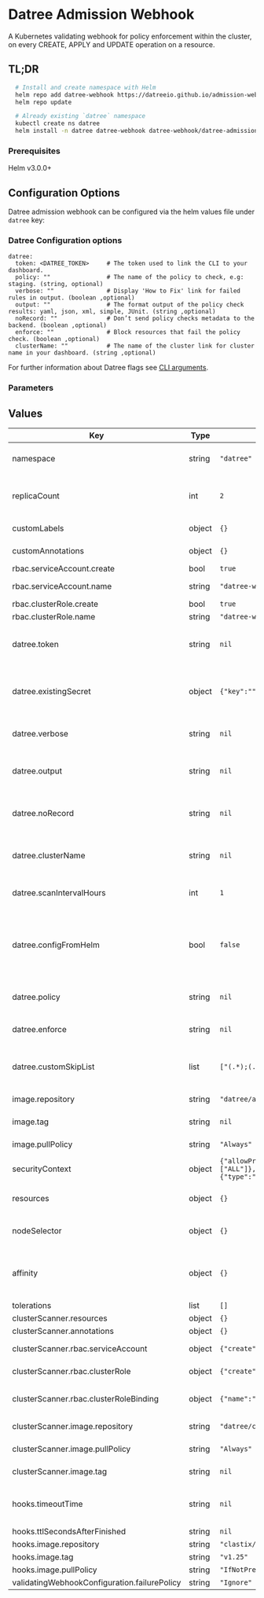 # Datree Admission Webhook

A Kubernetes validating webhook for policy enforcement within the cluster, on every CREATE, APPLY and UPDATE operation
on a resource.

## TL;DR

```bash
  # Install and create namespace with Helm
  helm repo add datree-webhook https://datreeio.github.io/admission-webhook-datree/
  helm repo update

  # Already existing `datree` namespace
  kubectl create ns datree
  helm install -n datree datree-webhook datree-webhook/datree-admission-webhook --set datree.token=<DATREE_TOKEN>
```

### Prerequisites

Helm v3.0.0+

## Configuration Options

Datree admission webhook can be configured via the helm values file under `datree` key:

### Datree Configuration options

```
datree:
  token: <DATREE_TOKEN>     # The token used to link the CLI to your dashboard.
  policy: ""                # The name of the policy to check, e.g: staging. (string, optional)
  verbose: ""               # Display 'How to Fix' link for failed rules in output. (boolean ,optional)
  output: ""                # The format output of the policy check results: yaml, json, xml, simple, JUnit. (string ,optional)
  noRecord: ""              # Don’t send policy checks metadata to the backend. (boolean ,optional)
  enforce: ""               # Block resources that fail the policy check. (boolean ,optional)
  clusterName: ""           # The name of the cluster link for cluster name in your dashboard. (string ,optional)
```

For further information about Datree flags see [CLI arguments](https://hub.datree.io/setup/cli-arguments).

### Parameters

## Values

| Key | Type | Default | Description |
|-----|------|---------|-------------|
| namespace | string | `"datree"` | The name of the namespace all resources will be created in. |
| replicaCount | int | `2` | The number of Datree webhook-server replicas to deploy for the webhook. |
| customLabels | object | `{}` | Additional labels to add to all resources. |
| customAnnotations | object | `{}` | Additional annotations to add to all resources. |
| rbac.serviceAccount.create | bool | `true` | Create a ServiceAccount |
| rbac.serviceAccount.name | string | `"datree-webhook-server"` | The ServiceAccount name |
| rbac.clusterRole.create | bool | `true` | Create a ClusterRole |
| rbac.clusterRole.name | string | `"datree-webhook-server-cluster-role"` | The ClusterRole name |
| datree.token | string | `nil` | The token used to link the CLI to your dashboard. (string, required) |
| datree.existingSecret | object | `{"key":"","name":""}` | The token may also be provided via secret, note if the existingSecret is provided the token field above is ignored. |
| datree.verbose | string | `nil` | Display 'How to Fix' link for failed rules in output. (boolean, optional) |
| datree.output | string | `nil` | The format output of the policy check results: yaml, json, xml, simple, JUnit. (string, optional) |
| datree.noRecord | string | `nil` | Don’t send policy checks metadata to the backend. (boolean, optional) |
| datree.clusterName | string | `nil` | The name of the cluster link for cluster name in your dashboard (string ,optional) |
| datree.scanIntervalHours | int | `1` | How often should the scan run in hours. (int, optional, default: 1 ) |
| datree.configFromHelm | bool | `false` | If false, the webhook will be configured from the dashboard, otherwise it will be configured from here. Affected configurations: policy, enforce, customSkipList. |
| datree.policy | string | `nil` | The name of the policy to check, e.g: staging. (string, optional) |
| datree.enforce | string | `nil` | Block resources that fail the policy check. (boolean ,optional) |
| datree.customSkipList | list | `["(.*);(.*);(^aws-node.*)"]` | Excluded resources from policy checks. ("namespace;kind;name" ,optional) |
| image.repository | string | `"datree/admission-webhook"` | Image repository for the webhook |
| image.tag | string | `nil` | The image release tag to use for the webhook |
| image.pullPolicy | string | `"Always"` | Image pull policy for the webhook |
| securityContext | object | `{"allowPrivilegeEscalation":false,"capabilities":{"drop":["ALL"]},"readOnlyRootFilesystem":true,"runAsNonRoot":true,"runAsUser":25000,"seccompProfile":{"type":"RuntimeDefault"}}` | Security context applied on the containers |
| resources | object | `{}` | The resource request/limits for the container image |
| nodeSelector | object | `{}` | Used to select on which node a pod is scheduled to run |
| affinity | object | `{}` | Offers more expressive syntax for fine-grained control of how Pods are scheduled to specific nodes |
| tolerations | list | `[]` |  |
| clusterScanner.resources | object | `{}` |  |
| clusterScanner.annotations | object | `{}` |  |
| clusterScanner.rbac.serviceAccount | object | `{"create":true,"name":"cluster-scanner-service-account"}` | Create service Account for the scanner |
| clusterScanner.rbac.clusterRole | object | `{"create":true,"name":"cluster-scanner-role"}` | Create service Role for the scanner |
| clusterScanner.rbac.clusterRoleBinding | object | `{"name":"cluster-scanner-role-binding"}` | Create service RoleBinding for the scanner |
| clusterScanner.image.repository | string | `"datree/cluster-scanner"` | Image repository for the scanner |
| clusterScanner.image.pullPolicy | string | `"Always"` | Image pull policy for the scanner |
| clusterScanner.image.tag | string | `nil` | The image release tag to use for the scanner |
| hooks.timeoutTime | string | `nil` | The timeout time the hook will wait for the webhook-server is ready. |
| hooks.ttlSecondsAfterFinished | string | `nil` |  |
| hooks.image.repository | string | `"clastix/kubectl"` |  |
| hooks.image.tag | string | `"v1.25"` |  |
| hooks.image.pullPolicy | string | `"IfNotPresent"` |  |
| validatingWebhookConfiguration.failurePolicy | string | `"Ignore"` |  |
